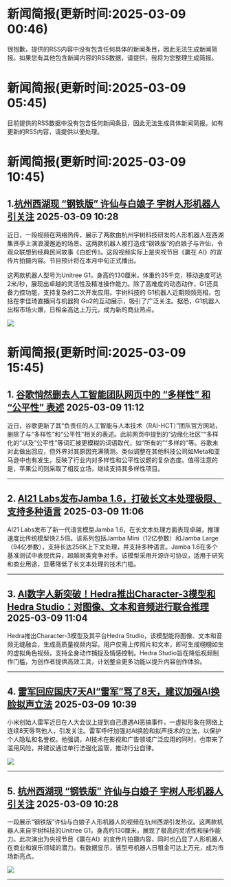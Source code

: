 # 新闻简报(更新时间:2025-03-09 00:46)

很抱歉，提供的RSS内容中没有包含任何具体的新闻条目，因此无法生成新闻简报。如果您有其他包含新闻内容的RSS数据，请提供，我将为您整理生成简报。
# 新闻简报(更新时间:2025-03-09 05:45)

目前提供的RSS数据中没有包含任何新闻条目，因此无法生成具体新闻简报。如有更新的RSS内容，请提供以便处理。
# 新闻简报(更新时间:2025-03-09 10:45)

## 1. [​杭州西湖现 “钢铁版” 许仙与白娘子 宇树人形机器人引关注](https://www.aibase.com/zh/news/16084)   2025-03-09 10:28

近日，一段视频在网络热传，展示了两款由杭州宇树科技研发的人形机器人在西湖集贤亭上演浪漫邂逅的场景。这两款机器人被打造成“钢铁版”的白娘子与许仙，令观众联想到经典民间故事《白蛇传》。这段视频实际上是央视节目《赢在 AI》的宣传片拍摄内容。节目预计将在本月中旬正式播出。

这两款机器人型号为Unitree G1，身高约130厘米，体重约35千克，移动速度可达2米/秒，展现出卓越的灵活性及精准操作能力。除了高难度的动态动作，G1还具备力控功能，支持复杂的二次开发应用。宇树科技的 G1机器人近期频频亮相，包括在李佳琦直播间与机器狗 Go2的互动展示，吸引了广泛关注。据悉，G1机器人出租市场火爆，日租金高达上万元，成为新的商业热点。

![](https://upload.chinaz.com/2025/0309/6387711292195394677285696.png)


# 新闻简报(更新时间:2025-03-09 15:45)

## 1. [谷歌悄然删去人工智能团队网页中的 “多样性” 和 “公平性” 表述](https://www.aibase.com/zh/news/16089)   2025-03-09 11:12

近日，谷歌更新了其“负责任的人工智能与人本技术（RAI-HCT）”团队官方网站，删除了与“多样性”和“公平性”相关的表述。此前网页中提到的“边缘化社区”“多样化的”以及“公平性”等词汇被更模糊的词语取代，如“所有的”“多样的”等。谷歌未对此做出回应，但外界对其原因充满猜测。类似调整在其他科技公司如Meta和亚马逊中也有发生，反映了行业内对多样性和公平性议题的复杂态度。值得注意的是，苹果公司则采取了相反立场，继续支持其多样性项目。

---

## 2. [AI21 Labs发布Jamba 1.6，打破长文本处理极限、支持多种语言](https://www.aibase.com/zh/news/16088)   2025-03-09 11:06

AI21 Labs发布了新一代语言模型Jamba 1.6，在长文本处理方面表现卓越，推理速度比传统模型快2.5倍。该系列包括Jamba Mini（12亿参数）和Jamba Large（94亿参数），支持长达256K上下文处理，并支持多种语言。Jamba 1.6在多个基准测试中表现优异，超越同类竞争对手。该模型采用开源许可协议，适用于研究和商业用途，显著降低了长文本处理的技术门槛。

---

## 3. [AI数字人新突破！Hedra推出Character-3模型和Hedra Studio：对图像、文本和音频进行联合推理](https://www.aibase.com/zh/news/16087)   2025-03-09 11:04

Hedra推出Character-3模型及其平台Hedra Studio，该模型能将图像、文本和音频无缝融合，生成高质量视频内容。用户仅需上传照片和文本，即可生成栩栩如生的虚拟角色视频，支持全身动作捕捉及情感控制。Hedra Studio旨在降低视频制作门槛，为创作者提供高效工具，计划整合更多功能以提升内容创作体验。

---

## 4. [雷军回应国庆7天AI“雷军”骂了8天，建议加强AI换脸拟声立法](https://www.aibase.com/zh/news/16085)   2025-03-09 10:39

小米创始人雷军近日在人大会议上提到自己遭遇AI恶搞事件，一虚拟形象在网络上连续8天辱骂他人，引发关注。雷军呼吁加强对AI换脸和拟声技术的立法，以保护个人隐私和名誉权。他强调，AI技术在影视和广告领域广泛应用的同时，也带来了滥用风险，并建议通过单行法强化监管，推动行业自律。

![](https://upload.chinaz.com/2025/0309/6387711323820894682970149.png)

---

## 5. [杭州西湖现 “钢铁版” 许仙与白娘子 宇树人形机器人引关注](https://www.aibase.com/zh/news/16084)   2025-03-09 10:28

一段展示“钢铁版”许仙与白娘子人形机器人的视频在杭州西湖引发热议。这两款机器人来自宇树科技的Unitree G1，身高约130厘米，展现了极高的灵活性和操作能力。此次演出为央视节目《赢在AI》的宣传片拍摄内容，同时也凸显了人形机器人在商业和娱乐领域的潜力。有数据显示，该型号机器人日租金可达上万元，成为市场新亮点。

![](https://upload.chinaz.com/2025/0309/6387711292195394677285696.png)

--- 